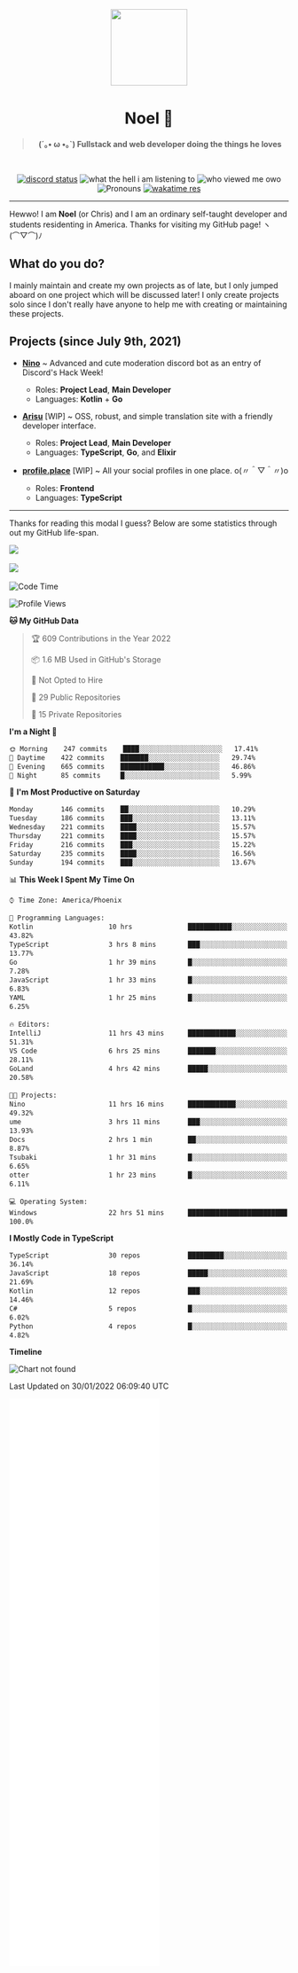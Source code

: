 <div align='center'>
  <div align='center'>
    <img
      src='https://cdn.floofy.dev/art/icons/icon_cinnamonserval.png'
      width='138'
      height='138'
    />
  </div>
  <h1>Noel 🐾</h1>
  <blockquote><strong>(´｡• ω •｡`) Fullstack and web developer doing the things he loves</strong></blockquote>

  <br />

  <a href='https://discord.com/users/280158289667555328' target='_blank'><img alt="discord status" src="https://dev.discordprofiles.me/badge/status/280158289667555328" /></a>
  <img alt="what the hell i am listening to" src="https://dev.discordprofiles.me/badge/spotify/280158289667555328" />
  <img alt="who viewed me owo" src="https://komarev.com/ghpvc/?username=auguwu" />
  <img alt='Pronouns' src='https://img.shields.io/endpoint?url=https://pronoundb.org/shields/6004d014406af11e4593a013' />
  <a href="https://wakatime.com/@auguwu" target='_blank'>
    <img alt='wakatime res' src='https://wakatime.com/badge/user/89736485-42ec-4c0f-a2f3-481db74514dc.svg' />
  </a>
</div>

<hr />

Hewwo! I am **Noel** (or Chris) and I am an ordinary self-taught developer and students residenting in America. Thanks for visiting my GitHub page! ヽ(⌒▽⌒)ﾉ

## What do you do?
I mainly maintain and create my own projects as of late, but I only jumped aboard on one project which will be discussed later! I only create projects
solo since I don't really have anyone to help me with creating or maintaining these projects.

## Projects (since July 9th, 2021)
- [**Nino**](https://nino.sh) ~ Advanced and cute moderation discord bot as an entry of Discord's Hack Week!
  - Roles: **Project Lead**, **Main Developer**
  - Languages: **Kotlin** + **Go**

- [**Arisu**](https://arisu.land) [WIP] ~ OSS, robust, and simple translation site with a friendly developer interface.
  - Roles: **Project Lead**, **Main Developer**
  - Languages: **TypeScript**, **Go**, and **Elixir**

- [**profile.place**](https://profile.place) [WIP] ~ All your social profiles in one place. o(〃＾▽＾〃)o
  - Roles: **Frontend**
  - Languages: **TypeScript**

---

Thanks for reading this modal I guess? Below are some statistics through out my GitHub life-span.

![](https://github-readme-stats.vercel.app/api?username=auguwu&count_private=true&show_icons=true&theme=gruvbox)

![](https://github-readme-stats.vercel.app/api/top-langs/?username=auguwu&layout=compact&theme=gruvbox)

<!--START_SECTION:waka-->
![Code Time](http://img.shields.io/badge/Code%20Time-2%2C684%20hrs%2015%20mins-blue)

![Profile Views](http://img.shields.io/badge/Profile%20Views-51-blue)

**🐱 My GitHub Data** 

> 🏆 609 Contributions in the Year 2022
 > 
> 📦 1.6 MB Used in GitHub's Storage 
 > 
> 🚫 Not Opted to Hire
 > 
> 📜 29 Public Repositories 
 > 
> 🔑 15 Private Repositories  
 > 
**I'm a Night 🦉** 

```text
🌞 Morning    247 commits    ████░░░░░░░░░░░░░░░░░░░░░   17.41% 
🌆 Daytime    422 commits    ███████░░░░░░░░░░░░░░░░░░   29.74% 
🌃 Evening    665 commits    ███████████░░░░░░░░░░░░░░   46.86% 
🌙 Night      85 commits     █░░░░░░░░░░░░░░░░░░░░░░░░   5.99%

```
📅 **I'm Most Productive on Saturday** 

```text
Monday       146 commits    ██░░░░░░░░░░░░░░░░░░░░░░░   10.29% 
Tuesday      186 commits    ███░░░░░░░░░░░░░░░░░░░░░░   13.11% 
Wednesday    221 commits    ████░░░░░░░░░░░░░░░░░░░░░   15.57% 
Thursday     221 commits    ████░░░░░░░░░░░░░░░░░░░░░   15.57% 
Friday       216 commits    ███░░░░░░░░░░░░░░░░░░░░░░   15.22% 
Saturday     235 commits    ████░░░░░░░░░░░░░░░░░░░░░   16.56% 
Sunday       194 commits    ███░░░░░░░░░░░░░░░░░░░░░░   13.67%

```


📊 **This Week I Spent My Time On** 

```text
⌚︎ Time Zone: America/Phoenix

💬 Programming Languages: 
Kotlin                   10 hrs              ███████████░░░░░░░░░░░░░░   43.82% 
TypeScript               3 hrs 8 mins        ███░░░░░░░░░░░░░░░░░░░░░░   13.77% 
Go                       1 hr 39 mins        █░░░░░░░░░░░░░░░░░░░░░░░░   7.28% 
JavaScript               1 hr 33 mins        █░░░░░░░░░░░░░░░░░░░░░░░░   6.83% 
YAML                     1 hr 25 mins        █░░░░░░░░░░░░░░░░░░░░░░░░   6.25%

🔥 Editors: 
IntelliJ                 11 hrs 43 mins      ████████████░░░░░░░░░░░░░   51.31% 
VS Code                  6 hrs 25 mins       ███████░░░░░░░░░░░░░░░░░░   28.11% 
GoLand                   4 hrs 42 mins       █████░░░░░░░░░░░░░░░░░░░░   20.58%

🐱‍💻 Projects: 
Nino                     11 hrs 16 mins      ████████████░░░░░░░░░░░░░   49.32% 
ume                      3 hrs 11 mins       ███░░░░░░░░░░░░░░░░░░░░░░   13.93% 
Docs                     2 hrs 1 min         ██░░░░░░░░░░░░░░░░░░░░░░░   8.87% 
Tsubaki                  1 hr 31 mins        █░░░░░░░░░░░░░░░░░░░░░░░░   6.65% 
otter                    1 hr 23 mins        █░░░░░░░░░░░░░░░░░░░░░░░░   6.11%

💻 Operating System: 
Windows                  22 hrs 51 mins      █████████████████████████   100.0%

```

**I Mostly Code in TypeScript** 

```text
TypeScript               30 repos            █████████░░░░░░░░░░░░░░░░   36.14% 
JavaScript               18 repos            █████░░░░░░░░░░░░░░░░░░░░   21.69% 
Kotlin                   12 repos            ███░░░░░░░░░░░░░░░░░░░░░░   14.46% 
C#                       5 repos             █░░░░░░░░░░░░░░░░░░░░░░░░   6.02% 
Python                   4 repos             █░░░░░░░░░░░░░░░░░░░░░░░░   4.82%

```


**Timeline**

![Chart not found](https://raw.githubusercontent.com/auguwu/auguwu/master/charts/bar_graph.png) 


 Last Updated on 30/01/2022 06:09:40 UTC
<!--END_SECTION:waka-->

![](./github-metrics.svg)
